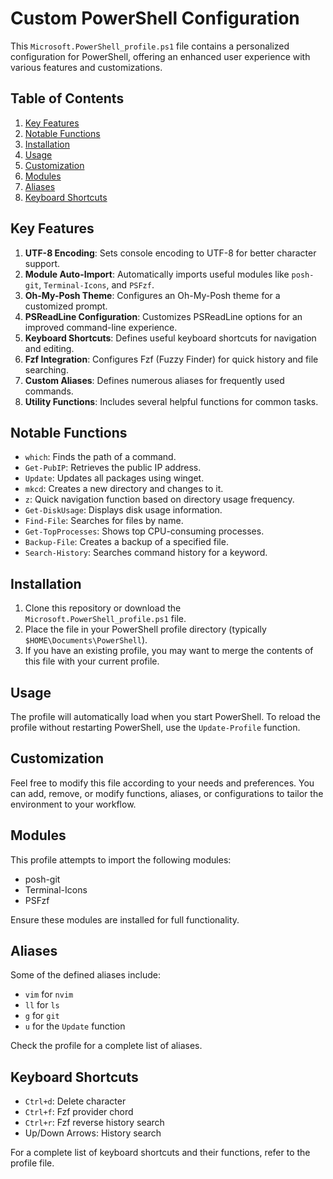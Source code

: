 
# Custom PowerShell Configuration

This `Microsoft.PowerShell_profile.ps1` file contains a personalized configuration for PowerShell, offering an enhanced user experience with various features and customizations.

## Table of Contents

1. [Key Features](#key-features)
2. [Notable Functions](#notable-functions)
3. [Installation](#installation)
4. [Usage](#usage)
5. [Customization](#customization)
6. [Modules](#modules)
7. [Aliases](#aliases)
8. [Keyboard Shortcuts](#keyboard-shortcuts)

## Key Features

1. **UTF-8 Encoding**: Sets console encoding to UTF-8 for better character support.
2. **Module Auto-Import**: Automatically imports useful modules like `posh-git`, `Terminal-Icons`, and `PSFzf`.
3. **Oh-My-Posh Theme**: Configures an Oh-My-Posh theme for a customized prompt.
4. **PSReadLine Configuration**: Customizes PSReadLine options for an improved command-line experience.
5. **Keyboard Shortcuts**: Defines useful keyboard shortcuts for navigation and editing.
6. **Fzf Integration**: Configures Fzf (Fuzzy Finder) for quick history and file searching.
7. **Custom Aliases**: Defines numerous aliases for frequently used commands.
8. **Utility Functions**: Includes several helpful functions for common tasks.

## Notable Functions

- `which`: Finds the path of a command.
- `Get-PubIP`: Retrieves the public IP address.
- `Update`: Updates all packages using winget.
- `mkcd`: Creates a new directory and changes to it.
- `z`: Quick navigation function based on directory usage frequency.
- `Get-DiskUsage`: Displays disk usage information.
- `Find-File`: Searches for files by name.
- `Get-TopProcesses`: Shows top CPU-consuming processes.
- `Backup-File`: Creates a backup of a specified file.
- `Search-History`: Searches command history for a keyword.

## Installation

1. Clone this repository or download the `Microsoft.PowerShell_profile.ps1` file.
2. Place the file in your PowerShell profile directory (typically `$HOME\Documents\PowerShell`).
3. If you have an existing profile, you may want to merge the contents of this file with your current profile.

## Usage

The profile will automatically load when you start PowerShell. To reload the profile without restarting PowerShell, use the `Update-Profile` function.

## Customization

Feel free to modify this file according to your needs and preferences. You can add, remove, or modify functions, aliases, or configurations to tailor the environment to your workflow.

## Modules

This profile attempts to import the following modules:
- posh-git
- Terminal-Icons
- PSFzf

Ensure these modules are installed for full functionality.

## Aliases

Some of the defined aliases include:
- `vim` for `nvim`
- `ll` for `ls`
- `g` for `git`
- `u` for the `Update` function

Check the profile for a complete list of aliases.

## Keyboard Shortcuts

- `Ctrl+d`: Delete character
- `Ctrl+f`: Fzf provider chord
- `Ctrl+r`: Fzf reverse history search
- Up/Down Arrows: History search

For a complete list of keyboard shortcuts and their functions, refer to the profile file.


